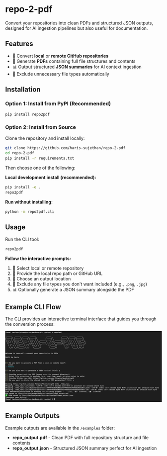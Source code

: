 # repo-2-pdf

Convert your repositories into clean PDFs and structured JSON outputs, designed for AI ingestion pipelines but also useful for documentation.

## Features

- 📁 Convert **local** or **remote GitHub repositories**
- 📄 Generate **PDFs** containing full file structures and contents
- 📊 Output structured **JSON summaries** for AI context ingestion
- 🚫 Exclude unnecessary file types automatically

## Installation

### Option 1: Install from PyPI (Recommended)

```bash
pip install repo2pdf
```

### Option 2: Install from Source

Clone the repository and install locally:

```bash
git clone https://github.com/haris-sujethan/repo-2-pdf
cd repo-2-pdf
pip install -r requirements.txt
```

Then choose one of the following:

**Local development install (recommended):**

```bash
pip install -e .
repo2pdf
```

**Run without installing:**

```bash
python -m repo2pdf.cli
```

## Usage

Run the CLI tool:

```bash
repo2pdf
```

**Follow the interactive prompts:**

1. 📂 Select local or remote repository
2. 🔗 Provide the local repo path or GitHub URL
3. 📍 Choose an output location
4. 🚫 Exclude any file types you don't want included (e.g., `.png`, `.jpg`)
5. 📊 Optionally generate a JSON summary alongside the PDF

## Example CLI Flow

The CLI provides an interactive terminal interface that guides you through the conversion process:

![Example CLI Interface](repo2pdf/docs/images/example-CLI.png)

## Example Outputs

Example outputs are available in the `/examples` folder:

- **repo_output.pdf** - Clean PDF with full repository structure and file contents
- **repo_output.json** - Structured JSON summary perfect for AI ingestion

